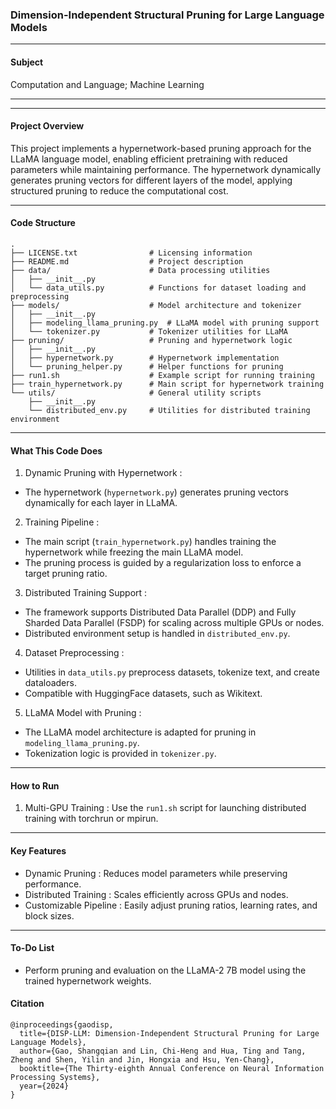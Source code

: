 ### Dimension-Independent Structural Pruning for Large Language Models

---

####  Subject

Computation and Language; Machine Learning

---

---

####  Project Overview 

This project implements a  hypernetwork-based pruning approach  for the LLaMA language model, enabling efficient pretraining with reduced parameters while maintaining performance. The hypernetwork dynamically generates pruning vectors for different layers of the model, applying structured pruning to reduce the computational cost.

---

####  Code Structure 
```
.
├── LICENSE.txt                # Licensing information
├── README.md                  # Project description
├── data/                      # Data processing utilities
│   ├── __init__.py
│   └── data_utils.py          # Functions for dataset loading and preprocessing
├── models/                    # Model architecture and tokenizer
│   ├── __init__.py
│   ├── modeling_llama_pruning.py  # LLaMA model with pruning support
│   └── tokenizer.py           # Tokenizer utilities for LLaMA
├── pruning/                   # Pruning and hypernetwork logic
│   ├── __init__.py
│   ├── hypernetwork.py        # Hypernetwork implementation
│   └── pruning_helper.py      # Helper functions for pruning
├── run1.sh                    # Example script for running training
├── train_hypernetwork.py      # Main script for hypernetwork training
└── utils/                     # General utility scripts
    ├── __init__.py
    └── distributed_env.py     # Utilities for distributed training environment
```
---

####  What This Code Does 

1.  Dynamic Pruning with Hypernetwork :
   - The  hypernetwork  (`hypernetwork.py`) generates pruning vectors dynamically for each layer in LLaMA.

2.  Training Pipeline :
   - The main script (`train_hypernetwork.py`) handles training the hypernetwork while freezing the main LLaMA model.
   - The pruning process is guided by a  regularization loss  to enforce a target pruning ratio.

3.  Distributed Training Support :
   - The framework supports  Distributed Data Parallel (DDP)  and  Fully Sharded Data Parallel (FSDP)  for scaling across multiple GPUs or nodes.
   - Distributed environment setup is handled in `distributed_env.py`.

4.  Dataset Preprocessing :
   - Utilities in `data_utils.py` preprocess datasets, tokenize text, and create dataloaders.
   - Compatible with HuggingFace datasets, such as Wikitext.

5.  LLaMA Model with Pruning :
   - The LLaMA model architecture is adapted for pruning in `modeling_llama_pruning.py`.
   - Tokenization logic is provided in `tokenizer.py`.

---

#### How to Run


1.  Multi-GPU Training :
   Use the `run1.sh` script for launching distributed training with torchrun or mpirun.

---

####  Key Features 

-  Dynamic Pruning : Reduces model parameters while preserving performance.
-  Distributed Training : Scales efficiently across GPUs and nodes.
-  Customizable Pipeline : Easily adjust pruning ratios, learning rates, and block sizes.
---
#### To-Do List
- Perform pruning and evaluation on the LLaMA-2 7B model using the trained hypernetwork weights.
#### Citation
```
@inproceedings{gaodisp,
  title={DISP-LLM: Dimension-Independent Structural Pruning for Large Language Models},
  author={Gao, Shangqian and Lin, Chi-Heng and Hua, Ting and Tang, Zheng and Shen, Yilin and Jin, Hongxia and Hsu, Yen-Chang},
  booktitle={The Thirty-eighth Annual Conference on Neural Information Processing Systems},
  year={2024}
}
```

